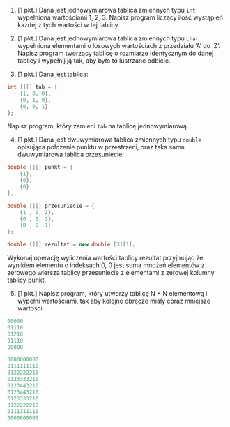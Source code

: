 1. [1 pkt.] Dana jest jednowymiarowa tablica zmiennych typu `int` wypełniona wartościami 1, 2, 3. Napisz program liczący ilość wystąpień każdej z tych wartości w tej tablicy.

2. [1 pkt.] Dana jest jednowymiarowa tablica zmiennych typu `char` wypełniona elementami o losowych wartościach z przedziału ’A’ do ’Z’. Napisz program tworzący tablicę o rozmiarze identycznym do danej tablicy i wypełnij ją tak, aby było to lustrzane odbicie.

3. [1 pkt.] Dana jest tablica:

``` java
int [][] tab = {
    {1, 0, 0},
    {0, 1, 0},
    {0, 0, 1}
};
```

Napisz program, który zamieni `tab` na tablicę jednowymiarową.

4. [1 pkt.] Dana jest dwuwymiarowa tablica zmiennych typu `double` opisująca położenie punktu w przestrzeni, oraz taka sama dwuwymiarowa tablica przesuniecie:

``` java
double [][] punkt = {
    {1},
    {0},
    {0}
};

double [][] przesuniecie = {
    {1 , 0, 2},
    {0 , 1, 2},
    {0 , 0, 1}
};

double [][] rezultat = new double [3][1]; 
```

Wykonaj operację wyliczenia wartości tablicy rezultat przyjmując że wynikiem elementu o indeksach 0, 0 jest suma mnożeń elementów z zerowego wiersza tablicy przesuniecie z elementami z zerowej kolumny tablicy punkt.

5. [1 pkt.] Napisz program, który utworzy tablicę N × N elementową i wypełni wartościami, tak aby kolejne obręcze miały coraz mniejsze wartości.

``` java
00000
01110
01210
01110
00000
```
``` java
0000000000
0111111110
0122222210
0123333210
0123443210
0123443210
0123333210
0122222210
0111111110
0000000000
```
